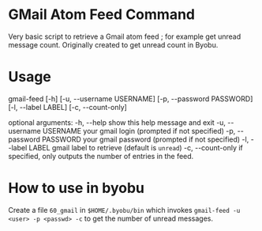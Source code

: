 GMail Atom Feed Command
=======================

Very basic script to retrieve a Gmail atom feed ; for example get unread 
message count. Originally created to get unread count in Byobu.

# Usage
gmail-feed [-h] [-u, --username USERNAME] [-p, --password PASSWORD]
                  [-l, --label LABEL] [-c, --count-only]

optional arguments:
    -h, --help            show this help message and exit
    -u, --username USERNAME
                          your gmail login (prompted if not specified)
    -p, --password PASSWORD
                          your gmail password (prompted if not specified)
    -l, --label LABEL     gmail label to retrieve (default is `unread`)
    -c, --count-only      if specified, only outputs the number of entries in
                          the feed.

# How to use in byobu
Create a file `60_gmail` in `$HOME/.byobu/bin` which invokes 
`gmail-feed -u <user> -p <passwd> -c` to get the number of unread messages.

